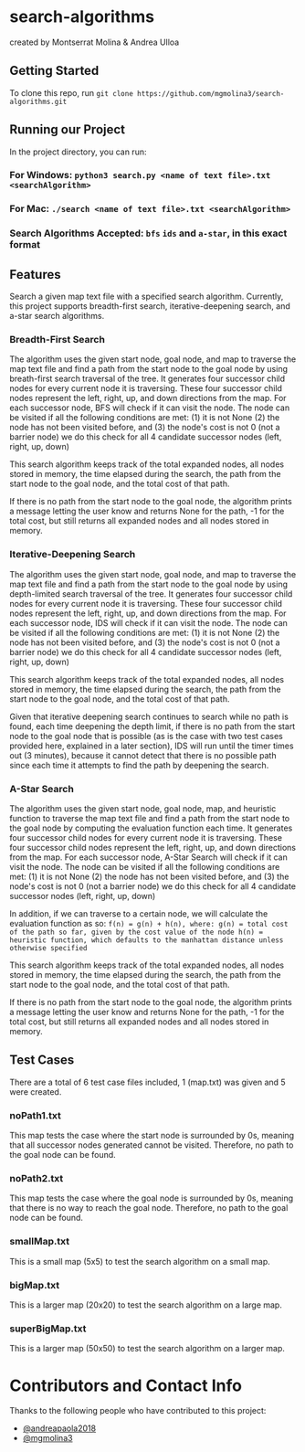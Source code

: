 # search-algorithms

created by Montserrat Molina & Andrea Ulloa

## Getting Started

To clone this repo, run `git clone https://github.com/mgmolina3/search-algorithms.git`

## Running our Project

In the project directory, you can run:

### For Windows: `python3 search.py <name of text file>.txt <searchAlgorithm>`

### For Mac: `./search <name of text file>.txt <searchAlgorithm>`

### Search Algorithms Accepted: `bfs` `ids` and `a-star`, in this exact format

## Features

Search a given map text file with a specified search algorithm. Currently, this project supports breadth-first search, iterative-deepening search, and a-star search algorithms.

### Breadth-First Search

The algorithm uses the given start node, goal node, and map to traverse the map text file and find a path from the start node to the goal node by using breath-first search traversal of the tree. It generates four successor child nodes for every current node it is traversing. These four successor child nodes represent the left, right, up, and down directions from the map. For each successor node, BFS will check if it can visit the node. The node can be visited if all the following conditions are met:
(1) it is not None
(2) the node has not been visited before, and
(3) the node's cost is not 0 (not a barrier node) we do this check for all 4 candidate successor nodes (left, right, up, down)

This search algorithm keeps track of the total expanded nodes, all nodes stored in memory, the time elapsed during the search, the path from the start node to the goal node, and the total cost of that path.

If there is no path from the start node to the goal node, the algorithm prints a message letting the user know and returns None for the path, -1 for the total cost, but still returns all expanded nodes and all nodes stored in memory.

### Iterative-Deepening Search

The algorithm uses the given start node, goal node, and map to traverse the map text file and find a path from the start node to the goal node by using depth-limited search traversal of the tree. It generates four successor child nodes for every current node it is traversing. These four successor child nodes represent the left, right, up, and down directions from the map. For each successor node, IDS will check if it can visit the node. The node can be visited if all the following conditions are met:
(1) it is not None
(2) the node has not been visited before, and
(3) the node's cost is not 0 (not a barrier node) we do this check for all 4 candidate successor nodes (left, right, up, down)

This search algorithm keeps track of the total expanded nodes, all nodes stored in memory, the time elapsed during the search, the path from the start node to the goal node, and the total cost of that path.

Given that iterative deepening search continues to search while no path is found, each time deepening the depth limit, if there is no path from the start node to the goal node that is possible (as is the case with two test cases provided here, explained in a later section), IDS will run until the timer times out (3 minutes), because it cannot detect that there is no possible path since each time it attempts to find the path by deepening the search.

### A-Star Search

The algorithm uses the given start node, goal node, map, and heuristic function to traverse the map text file and find a path from the start node to the goal node by computing the evaluation function each time. It generates four successor child nodes for every current node it is traversing. These four successor child nodes represent the left, right, up, and down directions from the map. For each successor node, A-Star Search will check if it can visit the node. The node can be visited if all the following conditions are met:
(1) it is not None
(2) the node has not been visited before, and
(3) the node's cost is not 0 (not a barrier node) we do this check for all 4 candidate successor nodes (left, right, up, down)

In addition, if we can traverse to a certain node, we will calculate the evaluation function as so:
`f(n) = g(n) + h(n), where:
    g(n) = total cost of the path so far, given by the cost value of the node
    h(n) = heuristic function, which defaults to the manhattan distance unless otherwise specified
`

This search algorithm keeps track of the total expanded nodes, all nodes stored in memory, the time elapsed during the search, the path from the start node to the goal node, and the total cost of that path.

If there is no path from the start node to the goal node, the algorithm prints a message letting the user know and returns None for the path, -1 for the total cost, but still returns all expanded nodes and all nodes stored in memory.

## Test Cases

There are a total of 6 test case files included, 1 (map.txt) was given and 5 were created.

### noPath1.txt

This map tests the case where the start node is surrounded by 0s, meaning that all successor nodes generated cannot be visited. Therefore, no path to the goal node can be found.

### noPath2.txt

This map tests the case where the goal node is surrounded by 0s, meaning that there is no way to reach the goal node. Therefore, no path to the goal node can be found.

### smallMap.txt

This is a small map (5x5) to test the search algorithm on a small map.

### bigMap.txt

This is a larger map (20x20) to test the search algorithm on a large map.

### superBigMap.txt

This is a larger map (50x50) to test the search algorithm on a larger map.

# Contributors and Contact Info

Thanks to the following people who have contributed to this project:

- [@andreapaola2018](https://github.com/andreapaola2018)
- [@mgmolina3](https://github.com/mgmolina3)
